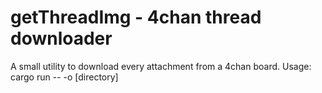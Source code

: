 # getThreadImg - 4chan thread downloader 
A small utility to download every attachment from a 4chan board. 
Usage: 
  cargo run -- -o [directory] 
  
